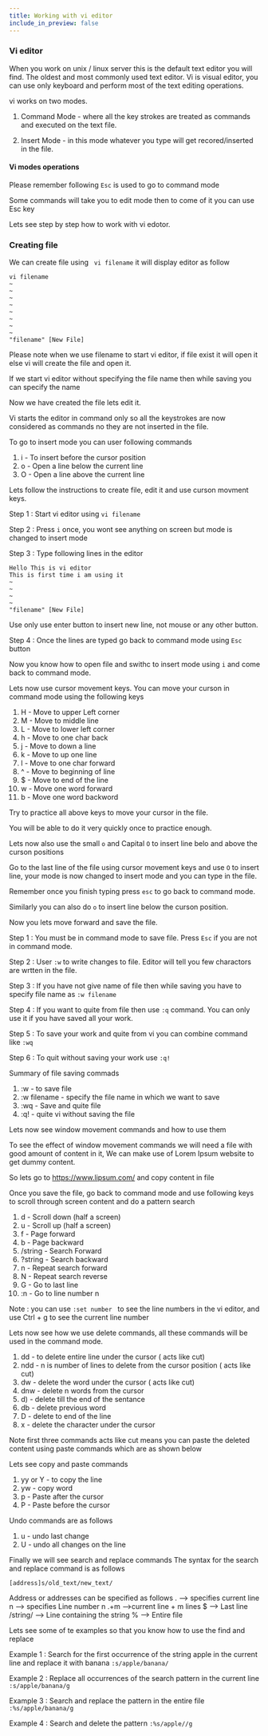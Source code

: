 ```yaml
---
title: Working with vi editor
include_in_preview: false
---
```


### Vi editor 

When you work on unix / linux server this is the default text editor you will find. The oldest and most commonly used text editor.
Vi is visual editor, you can use only keyboard and perform most of the text editing operations.

vi works on two modes.

1. Command Mode - where all the key strokes are treated as commands and executed on the text file.

2. Insert Mode - in this mode whatever you type will get recored/inserted in the file.

#### Vi modes operations 

Please remember following ```Esc``` is used to go to command mode

Some commands will take you to edit mode then to come of it you can use Esc key

Lets see step by step how to work with vi edotor.


### Creating file 

We can create file using ``` vi filename``` it will display editor as follow 

```
vi filename
~                                                                              
~                                                                              
~                                                                              
~                                                                              
~                                                                              
~                                                                              
~                                                                              
~                                                                              
"filename" [New File]
```
Please note when we use filename to start vi editor, if file exist it will open it else vi will create the file and open it.

If we start vi editor without specifying the file name then while saving you can specify the name

Now we have created the file lets edit it. 

Vi starts the editor in command only so all the keystrokes are now considered as commands no they are not inserted in the file. 

To go to insert mode you can user following commands

1. i - To insert before the cursor position 
2. o - Open a line below the current line 
3. O - Open a line above the current line

Lets follow the instructions to create file, edit it and use curson movment keys.

Step 1 : Start vi editor using ```vi filename```

Step 2 : Press ```i``` once, you wont see anything on screen but mode is changed to insert mode 

Step 3 : Type following lines in the editor 

```
Hello This is vi editor 
This is first time i am using it 
~                                                                              
~                                                                              
~ 
~                                                                              
"filename" [New File]
```

Use only use enter button to insert new line, not mouse or any other button.

Step 4 : Once the lines are typed go back to command mode using ```Esc``` button

Now you know how to open file and swithc to insert mode using ```i``` and come back to command mode.

Lets now use cursor movement keys. You can move your curson in command mode using the following keys 

1. H - Move to upper Left corner 
2. M - Move to middle line 
3. L - Move to lower left corner
4. h - Move to one char back
5. j - Move to down a line
6. k - Move to up one line 
7. l - Move to one char forward
8. ^ - Move to beginning of line
9. $ - Move to end of the line 
10. w - Move one word forward 
11. b - Move one word backword 


Try to practice all above keys to move your cursor in the file.

You will be able to do it very quickly once to practice enough.

Lets now also use the small ```o``` and Capital ```O``` to insert line belo and above the curson positions

Go to the last line of the file using cursor movement keys and use ```O``` to insert line, your mode is now changed to insert mode and you can type in the file.

Remember once you finish typing press ```esc``` to go back to command mode.

Similarly you can also do ```o``` to insert line below the curson position.

Now you lets move forward and save the file.

Step 1 : You must be in command mode to save file. Press ```Esc``` if you are not in command mode.

Step 2 : User ```:w``` to write changes to file. Editor will tell you few charactors are wrtten in the file. 

Step 3 : If you have not give name of file then while saving you have to specify file name as ```:w filename```

Step 4 : If you want to quite from file then use ```:q``` command.  You can only use it if you have saved all your work. 

Step 5 : To save your work and quite from vi you can combine command like ```:wq```

Step 6 : To quit without saving your work use ```:q!```


Summary of file saving commads 

1. :w - to save file 
2. :w filename - specify the file name in which we want to save
3. :wq - Save and quite file 
4. :q! - quite vi without saving the file

Lets now see window movement commands and how to use them

To see the effect of window movement commands we will need a file with good amount of content in it, We can make use of Lorem Ipsum website to get dummy content. 

So lets go to https://www.lipsum.com/ and copy content in file 

Once you save the file, go back to command mode and use following keys to scroll through screen content and do a pattern search 

1. <ctrl>d - Scroll down (half a screen)
2. <ctrl>u - Scroll up (half a screen)
3. <ctrl>f - Page forward
4. <ctrl>b - Page backward
5. /string - Search Forward 
6. ?string - Search backward
7. n - Repeat search forward 
8. N - Repeat search reverse
9. G - Go to last line
10. :n - Go to line number n

Note : you can use ```:set number ``` to see the line numbers in the vi editor, and use Ctrl + g to see the current line number 

Lets now see how we use delete commands, all these commands will be used in the command mode.

1. dd - to delete entire line under the cursor ( acts like cut)
2. ndd - n is number of lines to delete from the cursor position ( acts like cut)
3. dw - delete the word under the cursor ( acts like cut)
4. dnw  - delete n words from the cursor
5. d) - delete till the end of the sentance 
6. db - delete previous word 
7. D - delete to end of the line 
8. x - delete the character under the cursor

Note first three  commands acts like cut means you can paste the deleted content using paste commands which are as shown below 

Lets see copy and paste commands 

1. yy or Y - to copy the line 
2. yw - copy word 
3. p - Paste after the cursor
4. P - Paste before the cursor 

Undo commands are as follows 

1. u - undo last change 
2. U - undo all changes on the line 


Finally we will see search and replace commands 
The syntax for the search and replace command is as follows 

```[address]s/old_text/new_text/```

Address or addresses can be specified as follows 
    . --> specifies current line 
    n --> specifies Line number n
    .+m -->current line + m lines 
    $ --> Last line 
    /string/ --> Line containing the string 
    % --> Entire file 

Lets see some of te examples so that you know how to use the find and replace 

Example 1 : Search for the first occurrence of the string apple in the current line and replace it with banana
    ```:s/apple/banana/```


Example 2 : Replace all occurrences of the search pattern in the current line
      ```:s/apple/banana/g```

Example 3 : Search and replace the pattern in the entire file
          ```:%s/apple/banana/g```

Example 4 : Search and delete the pattern 
          ```:%s/apple//g```

